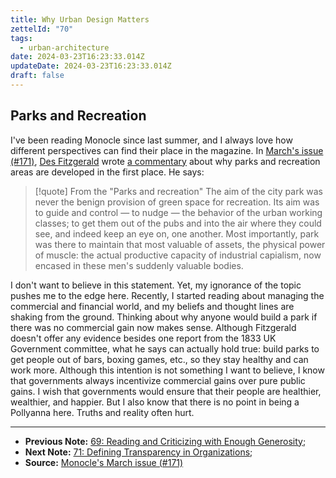 ```yaml
---
title: Why Urban Design Matters
zettelId: "70"
tags:
  - urban-architecture
date: 2024-03-23T16:23:33.014Z
updateDate: 2024-03-23T16:23:33.014Z
draft: false
---
```

## Parks and Recreation
I've been reading Monocle since last summer, and I always love how different perspectives can find their place in the magazine. In [March's issue (#171)](https://monocle.com/magazine/issues/171/), [Des Fitzgerald](https://research.ucc.ie/profiles/A024/DesFitzgerald@ucc.ie) wrote [a commentary](https://monocle.com/magazine/issues/171/the-agenda-comment/) about why parks and recreation areas are developed in the first place. He says:

> [!quote] From the "Parks and recreation"
> The aim of the city park was never the benign provision of green space for recreation. Its aim was to guide and control — to nudge — the behavior of the urban working classes; to get them out of the pubs and into the air where they could see, and indeed keep an eye on, one another. Most importantly, park was there to maintain that most valuable of assets, the physical power of muscle: the actual productive capacity of industrial capialism, now encased in these men's suddenly valuable bodies.

I don't want to believe in this statement. Yet, my ignorance of the topic pushes me to the edge here. Recently, I started reading about managing the commercial and financial world, and my beliefs and thought lines are shaking from the ground. Thinking about why anyone would build a park if there was no commercial gain now makes sense. Although Fitzgerald doesn't offer any evidence besides one report from the 1833 UK Government committee, what he says can actually hold true: build parks to get people out of bars, boxing games, etc., so they stay healthy and can work more. Although this intention is not something I want to believe, I know that governments always incentivize commercial gains over pure public gains. I wish that governments would ensure that their people are healthier, wealthier, and happier. But I also know that there is no point in being a Pollyanna here. Truths and reality often hurt.

----

- **Previous Note:** [69: Reading and Criticizing with Enough Generosity](/notes/69/);
- **Next Note:** [71: Defining Transparency in Organizations](/notes/71/);
- **Source:** [Monocle's March issue (#171)](https://monocle.com/magazine/issues/171/)
